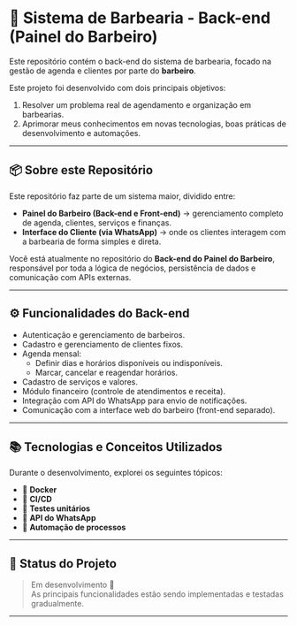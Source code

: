 # 💈 Sistema de Barbearia - Back-end (Painel do Barbeiro)

Este repositório contém o back-end do sistema de barbearia, focado na gestão de agenda e clientes por parte do **barbeiro**.

Este projeto foi desenvolvido com dois principais objetivos:

1. Resolver um problema real de agendamento e organização em barbearias.  
2. Aprimorar meus conhecimentos em novas tecnologias, boas práticas de desenvolvimento e automações.

---

## 📦 Sobre este Repositório

Este repositório faz parte de um sistema maior, dividido entre:

- **Painel do Barbeiro (Back-end e Front-end)** → gerenciamento completo de agenda, clientes, serviços e finanças.
- **Interface do Cliente (via WhatsApp)** → onde os clientes interagem com a barbearia de forma simples e direta.

Você está atualmente no repositório do **Back-end do Painel do Barbeiro**, responsável por toda a lógica de negócios, persistência de dados e comunicação com APIs externas.

---

## ⚙️ Funcionalidades do Back-end

- Autenticação e gerenciamento de barbeiros.
- Cadastro e gerenciamento de clientes fixos.
- Agenda mensal:
  - Definir dias e horários disponíveis ou indisponíveis.
  - Marcar, cancelar e reagendar horários.
- Cadastro de serviços e valores.
- Módulo financeiro (controle de atendimentos e receita).
- Integração com API do WhatsApp para envio de notificações.
- Comunicação com a interface web do barbeiro (front-end separado).

---

## 📚 Tecnologias e Conceitos Utilizados

Durante o desenvolvimento, explorei os seguintes tópicos:

- 🐳 **Docker**
- 🔁 **CI/CD**
- 🧪 **Testes unitários**
- 💬 **API do WhatsApp**
- 🤖 **Automação de processos**

---

## 🚧 Status do Projeto

> Em desenvolvimento 🚀  
As principais funcionalidades estão sendo implementadas e testadas gradualmente.

---
